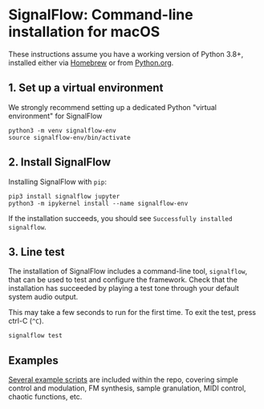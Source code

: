 # SignalFlow: Command-line installation for macOS

These instructions assume you have a working version of Python 3.8+, installed either via [Homebrew](http://brew.sh) or from [Python.org](https://www.python.org/downloads/).

## 1. Set up a virtual environment

We strongly recommend setting up a dedicated Python "virtual environment" for SignalFlow

```
python3 -m venv signalflow-env
source signalflow-env/bin/activate
```

## 2. Install SignalFlow

Installing SignalFlow with `pip`:

```shell
pip3 install signalflow jupyter
python3 -m ipykernel install --name signalflow-env
```

If the installation succeeds, you should see `Successfully installed signalflow`.

## 3. Line test

The installation of SignalFlow includes a command-line tool, `signalflow`, that can be used to test and configure the framework. Check that the installation has succeeded by playing a test tone through your default system audio output.

This may take a few seconds to run for the first time. To exit the test, press ctrl-C (`^C`).

```
signalflow test
```

## Examples

[Several example scripts](https://github.com/ideoforms/signalflow/tree/master/examples) are included within the repo, covering simple control and modulation, FM synthesis, sample granulation, MIDI control, chaotic functions, etc.
